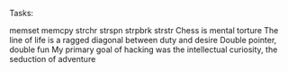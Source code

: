 Tasks:

memset
memcpy
strchr
strspn
strpbrk
strstr
Chess is mental torture
The line of life is a ragged diagonal between duty and desire
Double pointer, double fun
My primary goal of hacking was the intellectual curiosity, the seduction of adventure
